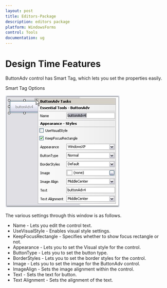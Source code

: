 ```yaml
---
layout: post
title: Editors-Package
description: editors package
platform: WindowsForms
control: Tools
documentation: ug
---
```


# Design Time Features

ButtonAdv control has Smart Tag, which lets you set the properties easily.

Smart Tag Options

![](Overview_images/Overview_img70.jpeg) 


The various settings through this window is as follows.

* Name - Lets you edit the control text.
* UseVisualStyle - Enables visual style settings.
* KeepFocusRectangle - Specifies whether to show focus rectangle or not.
* Appearance - Lets you to set the Visual style for the control.
* ButtonType - Lets you to set the button type.
* BorderStyles - Lets you to set the border styles for the control.
* Image - Lets you to set the image for the ButtonAdv control.
* ImageAlign - Sets the image alignment within the control.
* Text - Sets the text for button.
* Text Alignment - Sets the alignment of the text.